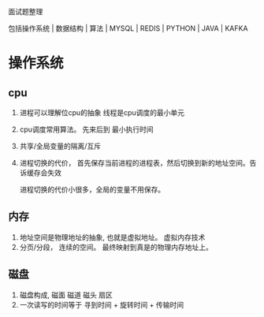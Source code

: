 面试题整理

包括操作系统 | 数据结构 | 算法 | MYSQL | REDIS | PYTHON | JAVA | KAFKA

# 操作系统

## cpu

1. 进程可以理解位cpu的抽象 线程是cpu调度的最小单元
2. cpu调度常用算法。 先来后到 最小执行时间 
3. 共享/全局变量的隔离/互斥
4. 进程切换的代价， 首先保存当前进程的进程表，然后切换到新的地址空间。告诉缓存会失效
   
   进程切换的代价小很多，全局的变量不用保存。


## 内存

1. 地址空间是物理地址的抽象, 也就是虚拟地址。 虚拟内存技术
2. 分页/分段， 连续的空间。 最终映射到真是的物理内存地址上。


## 磁盘

1. 磁盘构成, 磁面 磁道 磁头 扇区 
2. 一次读写的时间等于 寻到时间 + 旋转时间 + 传输时间


